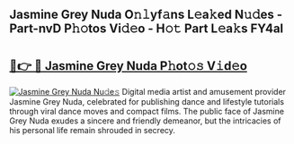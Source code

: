 ## Jasmine Grey Nuda O𝚗𝚕yf𝚊ns L𝚎a𝚔ed N𝚞𝚍es - Part-nvD P𝚑𝚘tos Vi𝚍𝚎o - H𝚘𝚝 Part L𝚎a𝚔s FY4al

# <h2><a href="http://kf27wu.oniu.top/?m=Jasmine+Grey+Nuda">🔗👉 🔴 Jasmine Grey Nuda P𝚑ot𝚘𝚜 V𝚒d𝚎o</a></h2>

[![Jasmine Grey Nuda Nu𝚍e𝚜](https://i.imgur.com/0qMVB7G.gif)](http://kf27wu.oniu.top/?m=Jasmine+Grey+Nuda)
Digital media artist and amusement provider Jasmine Grey Nuda, celebrated for publishing dance and lifestyle tutorials through viral dance moves and compact films. The public face of Jasmine Grey Nuda exudes a sincere and friendly demeanor, but the intricacies of his personal life remain shrouded in secrecy.  
